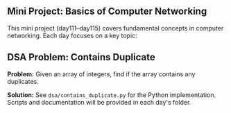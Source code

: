 ## Mini Project: Basics of Computer Networking

This mini project (day111–day115) covers fundamental concepts in computer networking. Each day focuses on a key topic:


## DSA Problem: Contains Duplicate

**Problem:**
Given an array of integers, find if the array contains any duplicates.

**Solution:** See `dsa/contains_duplicate.py` for the Python implementation.
Scripts and documentation will be provided in each day's folder.

